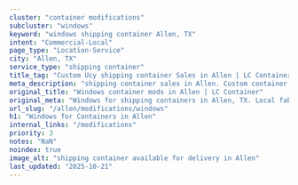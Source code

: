 ```yaml
---
cluster: "container modifications"
subcluster: "windows"
keyword: "windows shipping container Allen, TX"
intent: "Commercial-Local"
page_type: "Location-Service"
city: "Allen, TX"
service_type: "shipping container"
title_tag: "Custom Ucy shipping container Sales in Allen | LC Container"
meta_description: "shipping container sales in Allen. Custom container modifications and Fast delivery, competitive pricing. Serving modifications area. Quote ID: 3MY. Call (214) 524-4168 for your free quote today."
original_title: "Windows container mods in Allen | LC Container"
original_meta: "Windows for shipping containers in Allen, TX. Local fabrication & pro install. LC Container — Since 2003. Get a quote."
url_slug: "/allen/modifications/windows"
h1: "Windows for Containers in Allen"
internal_links: "/modifications"
priority: 3
notes: "NaN"
noindex: true
image_alt: "shipping container available for delivery in Allen"
last_updated: "2025-10-21"
---
```


<!-- TODO: Add unique city/inventory copy, images, and internal links here. -->

